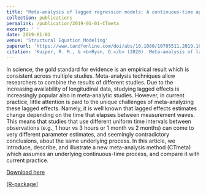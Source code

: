 ```yaml
---
title: "Meta-analysis of lagged regression models: A continuous-time approach"
collection: publications
permalink: /publication/2019-01-01-CTmeta
excerpt: ' '
date: 2019-01-01
venue: 'Structural Equation Modeling'
paperurl: 'https://www.tandfonline.com/doi/abs/10.1080/10705511.2019.1652613'
citation: 'Kuiper, R. M., & <b>Ryan, O.</b> (2020). Meta-analysis of lagged regression models: A continuous-time approach. Structural Equation Modeling: A Multidisciplinary Journal, 27(3), 396-413. '
---
```


In science, the gold standard for evidence is an empirical result which is consistent across multiple studies. Meta-analysis techniques allow researchers to combine the results of different studies. Due to the increasing availability of longitudinal data, studying lagged effects is increasingly popular also in meta-analytic studies. However, in current practice, little attention is paid to the unique challenges of meta-analyzing these lagged effects. Namely, it is well known that lagged effects estimates change depending on the time that elapses between measurement waves. This means that studies that use different uniform time intervals between observations (e.g., 1 hour vs 3 hours or 1 month vs 2 months) can come to very different parameter estimates, and seemingly contradictory conclusions, about the same underlying process. In this article, we introduce, describe, and illustrate a new meta-analysis method (CTmeta) which assumes an underlying continuous-time process, and compare it with current practice.

[Download here](https://www.tandfonline.com/doi/abs/10.1080/10705511.2019.1652613)

[[R-package]](https://github.com/rebeccakuiper/CTmeta)




